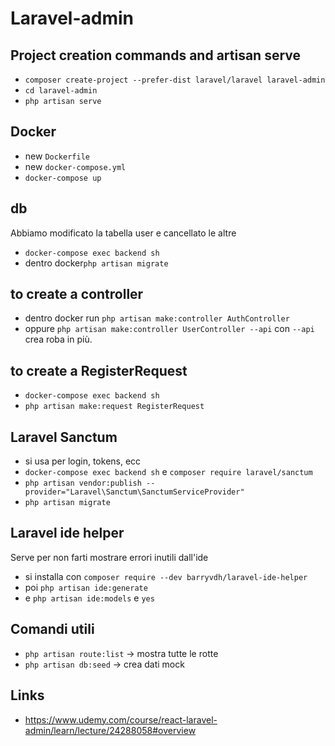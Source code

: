 # Laravel-admin

## Project creation commands and artisan serve

+ ```composer create-project --prefer-dist laravel/laravel laravel-admin```
+ ```cd laravel-admin```
+ ```php artisan serve```

## Docker

+ new ```Dockerfile```
+ new ```docker-compose.yml```
+ ```docker-compose up```

## db

Abbiamo modificato la tabella user e cancellato le altre

+ ```docker-compose exec backend sh```
+ dentro docker```php artisan migrate```

## to create a controller

+ dentro docker run ```php artisan make:controller AuthController```
+ oppure ```php artisan make:controller UserController --api``` con ```--api``` crea roba in più.

## to create a RegisterRequest

+ ```docker-compose exec backend sh```
+ ```php artisan make:request RegisterRequest```

## Laravel Sanctum
+ si usa per login, tokens, ecc
+ ```docker-compose exec backend sh``` e ```composer require laravel/sanctum```
+ ```php artisan vendor:publish --provider="Laravel\Sanctum\SanctumServiceProvider"```
+ ```php artisan migrate```

## Laravel ide helper
Serve per non farti mostrare errori inutili dall'ide
+ si installa con ```composer require --dev barryvdh/laravel-ide-helper```
+ poi ```php artisan ide:generate```
+ e ```php artisan ide:models``` e ```yes```

## Comandi utili
+ ```php artisan route:list``` -> mostra tutte le rotte
+ ```php artisan db:seed``` -> crea dati mock

## Links

+ https://www.udemy.com/course/react-laravel-admin/learn/lecture/24288058#overview

